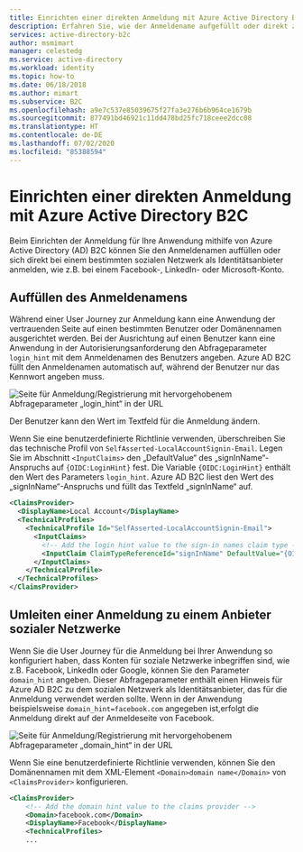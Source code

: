 ```yaml
---
title: Einrichten einer direkten Anmeldung mit Azure Active Directory B2C | Microsoft-Dokumentation
description: Erfahren Sie, wie der Anmeldename aufgefüllt oder direkt zu einem sozialen Netzwerk als Identitätsanbieter umgeleitet wird.
services: active-directory-b2c
author: msmimart
manager: celestedg
ms.service: active-directory
ms.workload: identity
ms.topic: how-to
ms.date: 06/18/2018
ms.author: mimart
ms.subservice: B2C
ms.openlocfilehash: a9e7c537e85039675f27fa3e276b6b964ce1679b
ms.sourcegitcommit: 877491bd46921c11dd478bd25fc718ceee2dcc08
ms.translationtype: HT
ms.contentlocale: de-DE
ms.lasthandoff: 07/02/2020
ms.locfileid: "85388594"
---
```

# <a name="set-up-direct-sign-in-using-azure-active-directory-b2c"></a>Einrichten einer direkten Anmeldung mit Azure Active Directory B2C

Beim Einrichten der Anmeldung für Ihre Anwendung mithilfe von Azure Active Directory (AD) B2C können Sie den Anmeldenamen auffüllen oder sich direkt bei einem bestimmten sozialen Netzwerk als Identitätsanbieter anmelden, wie z.B. bei einem Facebook-, LinkedIn- oder Microsoft-Konto.

## <a name="prepopulate-the-sign-in-name"></a>Auffüllen des Anmeldenamens

Während einer User Journey zur Anmeldung kann eine Anwendung der vertrauenden Seite auf einen bestimmten Benutzer oder Domänennamen ausgerichtet werden. Bei der Ausrichtung auf einen Benutzer kann eine Anwendung in der Autorisierungsanforderung den Abfrageparameter `login_hint` mit dem Anmeldenamen des Benutzers angeben. Azure AD B2C füllt den Anmeldenamen automatisch auf, während der Benutzer nur das Kennwort angeben muss.

![Seite für Anmeldung/Registrierung mit hervorgehobenem Abfrageparameter „login_hint“ in der URL](./media/direct-signin/login-hint.png)

Der Benutzer kann den Wert im Textfeld für die Anmeldung ändern.

Wenn Sie eine benutzerdefinierte Richtlinie verwenden, überschreiben Sie das technische Profil von `SelfAsserted-LocalAccountSignin-Email`. Legen Sie im Abschnitt `<InputClaims>` den „DefaultValue“ des „signInName“-Anspruchs auf `{OIDC:LoginHint}` fest. Die Variable `{OIDC:LoginHint}` enthält den Wert des Parameters `login_hint`. Azure AD B2C liest den Wert des „signInName“-Anspruchs und füllt das Textfeld „signInName“ auf.

```xml
<ClaimsProvider>
  <DisplayName>Local Account</DisplayName>
  <TechnicalProfiles>
    <TechnicalProfile Id="SelfAsserted-LocalAccountSignin-Email">
      <InputClaims>
        <!-- Add the login hint value to the sign-in names claim type -->
        <InputClaim ClaimTypeReferenceId="signInName" DefaultValue="{OIDC:LoginHint}" />
      </InputClaims>
    </TechnicalProfile>
  </TechnicalProfiles>
</ClaimsProvider>
```

## <a name="redirect-sign-in-to-a-social-provider"></a>Umleiten einer Anmeldung zu einem Anbieter sozialer Netzwerke

Wenn Sie die User Journey für die Anmeldung bei Ihrer Anwendung so konfiguriert haben, dass Konten für soziale Netzwerke inbegriffen sind, wie z.B. Facebook, LinkedIn oder Google, können Sie den Parameter `domain_hint` angeben. Dieser Abfrageparameter enthält einen Hinweis für Azure AD B2C zu dem sozialen Netzwerk als Identitätsanbieter, das für die Anmeldung verwendet werden sollte. Wenn in der Anwendung beispielsweise `domain_hint=facebook.com` angegeben ist,erfolgt die Anmeldung direkt auf der Anmeldeseite von Facebook.

![Seite für Anmeldung/Registrierung mit hervorgehobenem Abfrageparameter „domain_hint“ in der URL](./media/direct-signin/domain-hint.png)

Wenn Sie eine benutzerdefinierte Richtlinie verwenden, können Sie den Domänennamen mit dem XML-Element `<Domain>domain name</Domain>` von `<ClaimsProvider>` konfigurieren.

```xml
<ClaimsProvider>
    <!-- Add the domain hint value to the claims provider -->
    <Domain>facebook.com</Domain>
    <DisplayName>Facebook</DisplayName>
    <TechnicalProfiles>
    ...
```


